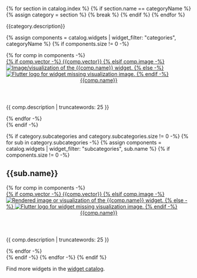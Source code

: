 {% for section in catalog.index %}
  {% if section.name == categoryName %}
    {% assign category = section %}
    {% break %}
  {% endif %}
{% endfor %}

{{category.description}}

{% assign components = catalog.widgets | widget_filter: "categories", categoryName %}
{% if components.size != 0 -%}
<div class="card-grid">
{% for comp in components -%}
  <div class="card">
    <a href="{{comp.link}}">
      <div class="card-image-holder">
        {% if comp.vector -%}
          {{comp.vector}}
        {% elsif comp.image -%}
          <img alt="Image/visualization of the {{comp.name}} widget." src="{{comp.image.src}}">
        {% else -%}
          <img alt="Flutter logo for widget missing visualization image." src="/assets/images/docs/catalog-widget-placeholder.png" aria-hidden="true">
        {% endif -%}
      </div>
    </a>
    <div class="card-body">
      <a href="{{comp.link}}"><header class="card-title">{{comp.name}}</header></a>
      <p class="card-text">{{ comp.description | truncatewords: 25 }}</p>
    </div>
  </div>
{% endfor -%}
</div>
{% endif -%}

{% if category.subcategories and category.subcategories.size != 0 -%}
{% for sub in category.subcategories -%}
  {% assign components = catalog.widgets | widget_filter: "subcategories", sub.name %}
  {% if components.size != 0 -%}
  
  ## {{sub.name}}

  <div class="card-grid">
    {% for comp in components -%}
      <div class="card">
        <a href="{{comp.link}}">
          <div class="card-image-holder">
            {% if comp.vector -%}
              {{comp.vector}}
            {% elsif comp.image -%}
              <img alt="Rendered image or visualization of the {{comp.name}} widget." src="{{comp.image.src}}">
            {% else -%}
              <img alt="Flutter logo for widget missing visualization image." src="/assets/images/docs/catalog-widget-placeholder.png" aria-hidden="true">
            {% endif -%}
          </div>
        </a>
        <div class="card-body">
          <a href="{{comp.link}}"><header class="card-title">{{comp.name}}</header></a>
          <p class="card-text">{{ comp.description | truncatewords: 25 }}</p>
        </div>
      </div>
    {% endfor -%}
  </div>
  {% endif -%}
{% endfor -%}
{% endif %}

Find more widgets in the [widget catalog](/ui/widgets).
